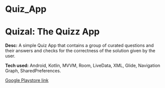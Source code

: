 # Quiz_App

<h1>Quizal: The Quizz App</h1>
<p><strong>Desc:</strong> A simple Quiz App that contains a group of curated questions and their answers and checks for the correctness of the solution given by the user.</p> 
<p><strong>Tech used:</strong> Android, Kotlin, MVVM, Room, LiveData, XML, Glide, Navigation Graph, SharedPreferences.</p>
<a href="https://play.google.com/store/apps/details?id=com.shobhit63.quizal">Google Playstore link</a>
